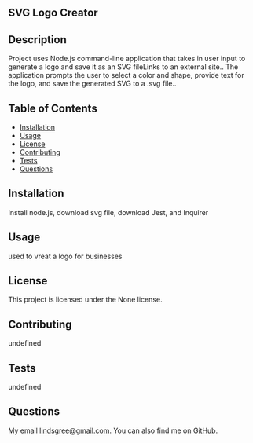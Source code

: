 
  ## SVG Logo Creator      
  
  ## Description
   Project uses  Node.js command-line application that takes in user input to generate a logo and save it as an SVG fileLinks to an external site.. The application prompts the user to select a color and shape, provide text for the logo, and save the generated SVG to a .svg file..
  
  ## Table of Contents
  - [Installation](#installation)
  - [Usage](#usage)
  - [License](#license)
  - [Contributing](#contributing)
  - [Tests](#tests)
  - [Questions](#questions)
  
  ## Installation
  Install node.js, download svg file, download Jest, and Inquirer
  
  ## Usage
  used to vreat a logo for businesses 
  
  ## License
  This project is licensed under the None license.
  
  
  ## Contributing
  undefined
  
  ## Tests
  undefined
  
  ## Questions
  My email [lindsgree@gmail.com](mailto:lindsgree@gmail.com). You can also find me on [GitHub](https://github.com/lindsayagreen).
  